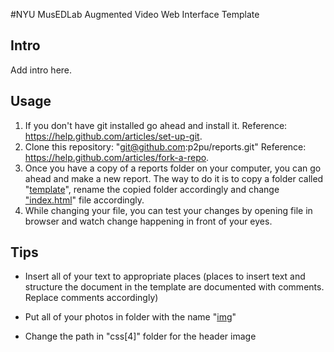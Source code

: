 #NYU MusEDLab Augmented Video Web Interface Template

## Intro
Add intro here.

## Usage
1. If you don't have git installed go ahead and install it.
Reference: https://help.github.com/articles/set-up-git.
2. Clone this repository: "git@github.com:p2pu/reports.git"
Reference: https://help.github.com/articles/fork-a-repo.
3. Once you have a copy of a reports folder on your computer, you can go ahead and make a
new report. The way to do it is to copy a folder called "[template][1]", rename
the copied folder accordingly and change ["index.html][2]"
file accordingly.
4. While changing your file, you can test your changes by opening file in browser and watch change
happening in front of your eyes.

## Tips
* Insert all of your text to appropriate places (places to insert text and structure the
document in the template are documented with comments. Replace comments accordingly)
* Put all of your photos in folder with the name "[img][3]"
* Change the path in "css[4]" folder for the header image


  [1]: https://github.com/p2pu/reports/tree/gh-pages/reports/template
  [2]: https://github.com/p2pu/reports/tree/gh-pages/reports/template/index.html
  [3]: https://github.com/p2pu/reports/tree/gh-pages/reports/template/img
  [3]: https://github.com/p2pu/reports/tree/gh-pages/reports/template/css/styles.css
